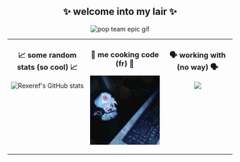 <h2 align="center">✨ welcome into my lair ✨</h2>
<p align="center">
    <img width="300" src="Immagini/yuuka.gif" alt="pop team epic gif"/>
</p>

<table align="center">
    <tr>
        <td valign="top">
            <h3 align="center">📈 some random stats (so cool) 📈</h3>
            <p align="center">
                <img src="https://github-readme-stats.vercel.app/api?username=Rexeref&show_icons=true&hide_border=true&hide_rank=true&theme=merko" alt="Rexeref's GitHub stats"/>
            </p>
        </td>
        <td valign="top">
            <h3 align="center">🎂 me cooking code (fr) 🎂</h3>
            <p align="center">
                <img width="250" src="Immagini/yuyuko.gif" alt="pop team epic gif"/>
            </p>
        </td>
        <td valign="top">
            <h3 align="center">🗣 working with (no way) 🗣</h3>
            <p align="center">
                <img src="https://github-readme-stats.vercel.app/api/top-langs?username=Rexeref&show_icons=true&hide_border=true&hide_rank=true&theme=merko"/>
            </p>
        </td>
    </tr>
</table>
